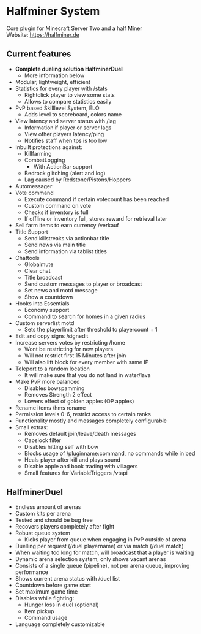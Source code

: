 # Halfminer System
Core plugin for Minecraft Server Two and a half Miner  
Website: https://halfminer.de

Current features
-------
- **Complete dueling solution HalfminerDuel**
  - More information below
- Modular, lightweight, efficient
- Statistics for every player with /stats
  - Rightclick player to view some stats
  - Allows to compare statistics easily
- PvP based Skilllevel System, ELO
  - Adds level to scoreboard, colors name
- View latency and server status with /lag
  - Information if player or server lags
  - View other players latency/ping
  - Notifies staff when tps is too low
- Inbuilt protections against:
  - Killfarming
  - CombatLogging
    - With ActionBar support
  - Bedrock glitching (alert and log)
  - Lag caused by Redstone/Pistons/Hoppers
- Automessager
- Vote command
  - Execute command if certain votecount has been reached
  - Custom command on vote
  - Checks if inventory is full
  - If offline or inventory full, stores reward for retrieval later
- Sell farm items to earn currency /verkauf
- Title Support
  - Send killstreaks via actionbar title
  - Send news via main title
  - Send information via tablist titles
- Chattools
  - Globalmute
  - Clear chat
  - Title broadcast
  - Send custom messages to player or broadcast
  - Set news and motd message
  - Show a countdown
- Hooks into Essentials
  - Economy support
  - Command to search for homes in a given radius
- Custom serverlist motd
  - Sets the playerlimit after threshold to playercount + 1
- Edit and copy signs /signedit
- Increase servers votes by restricting /home
  - Wont be restricting for new players
  - Will not restrict first 15 Minutes after join
  - Will also lift block for every member with same IP
- Teleport to a random location
  - It will make sure that you do not land in water/lava
- Make PvP more balanced
  - Disables bowspamming
  - Removes Strength 2 effect
  - Lowers effect of golden apples (OP apples)
- Rename items /hms rename
- Permission levels 0-6, restrict access to certain ranks
- Functionality mostly and messages completely configurable
- Small extras:
  - Removes default join/leave/death messages
  - Capslock filter
  - Disables hitting self with bow
  - Blocks usage of /pluginname:command, no commands while in bed
  - Heals player after kill and plays sound
  - Disable apple and book trading with villagers
  - Small features for VariableTriggers /vtapi

HalfminerDuel
-------
- Endless amount of arenas
- Custom kits per arena
- Tested and should be bug free
- Recovers players completely after fight
- Robust queue system
  - Kicks player from queue when engaging in PvP outside of arena
- Duelling per request (/duel playername) or via match (/duel match)
- When waiting too long for match, will broadcast that a player is waiting
- Dynamic arena selection system, only shows vacant arenas
- Consists of a single queue (pipeline), not per arena queue, improving performance
- Shows current arena status with /duel list
- Countdown before game start
- Set maximum game time
- Disables while fighting:
  - Hunger loss in duel (optional)
  - Item pickup
  - Command usage
- Language completely customizable